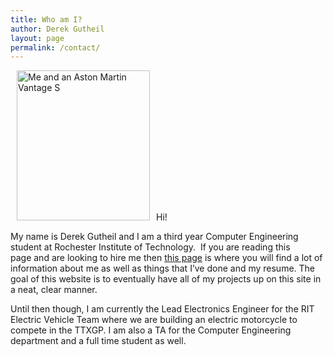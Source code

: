 ```yaml
---
title: Who am I?
author: Derek Gutheil
layout: page
permalink: /contact/
---
```

<img class="wp-image-19 alignright" style="margin-left: 10px; margin-right: 10px;" alt="Me and an Aston Martin Vantage S" src="http://derekgutheil.com/wp-content/uploads/2013/03/458906_2205496113588_2014859688_o-266x300.jpg" width="213" height="240" />Hi!

<p style="text-align: left;">
  My name is Derek Gutheil and I am a third year Computer Engineering student at Rochester Institute of Technology.  If you are reading this page and are looking to hire me then <a href="http://derekgutheil.com/hire-me/">this page</a> is where you will find a lot of information about me as well as things that I&#8217;ve done and my resume. The goal of this website is to eventually have all of my projects up on this site in a neat, clear manner.
</p>

<p style="text-align: left;">
  Until then though, I am currently the Lead Electronics Engineer for the RIT Electric Vehicle Team where we are building an electric motorcycle to compete in the TTXGP. I am also a TA for the Computer Engineering department and a full time student as well.
</p>

<p style="text-align: left;">